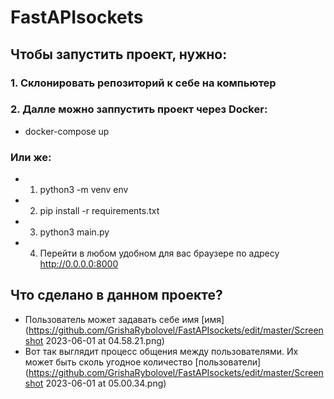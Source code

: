# FastAPIsockets

## Чтобы запустить проект, нужно:

### 1. Склонировать репозиторий к себе на компьютер
### 2. Далле можно заппустить проект через Docker:
* docker-compose up

### Или же:
* 1. python3 -m venv env
* 2. pip install -r requirements.txt
* 3. python3 main.py
* 4. Перейти в любом удобном для вас браузере по адресу http://0.0.0.0:8000

## Что сделано в данном проекте?
* Пользователь может задавать себе имя [имя] (https://github.com/GrishaRybolovel/FastAPIsockets/edit/master/Screenshot 2023-06-01 at 04.58.21.png)
* Вот так выглядит процесс общения между пользователями. Их может быть сколь угодное количество [пользователи] (https://github.com/GrishaRybolovel/FastAPIsockets/edit/master/Screenshot 2023-06-01 at 05.00.34.png)
